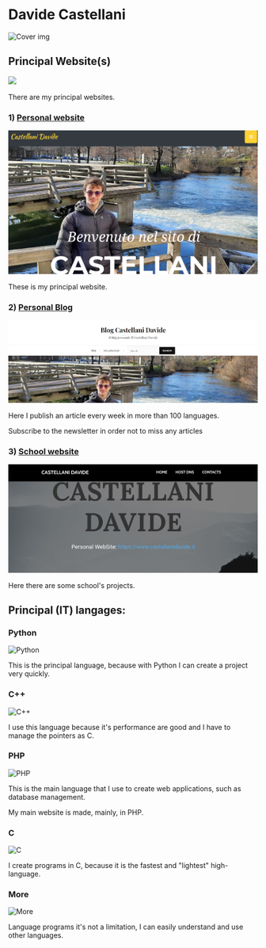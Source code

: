 # Davide Castellani

![Cover img](http://www.castellanidavide.it/assets/img/main-covers/main.jpg) 

## Principal Website(s)
![](http://www.castellanidavide.it/assets/img/card-covers/internet.png)

There are my principal websites. 

### 1) [Personal website](www.castellanidavide.it)
![Demo personal website](https://raw.githubusercontent.com/DavideC03/DavideC03/master/Screenshot_2020-08-20-10-10-51.png) 

These is my principal website. 

### 2) [Personal Blog](www.castellanidavide.it/blog) 
![Demo blog](https://raw.githubusercontent.com/DavideC03/DavideC03/master/BlogCastellaniDavide.png) 

Here I publish an article every week in more than 100 languages. 

Subscribe to the newsletter in order not to miss any articles

### 3) [School website](https://castellanidavide.surge.sh)
![School website](https://raw.githubusercontent.com/DavideC03/DavideC03/master/Screenshot_2020-08-20-10-24-59.png)

Here there are some school's projects. 

## Principal (IT) langages:

### Python
![Python](https://www.python.org/static/community_logos/python-logo-master-v3-TM-flattened.png)

This is the principal language, because with Python I can create a project very quickly. 

### C++
![C++](https://upload.wikimedia.org/wikipedia/commons/thumb/1/18/ISO_C%2B%2B_Logo.svg/306px-ISO_C%2B%2B_Logo.svg.png)

I use this language because it's performance are good and I have to manage the pointers as C. 

### PHP
![PHP](https://www.php.net//images/logos/new-php-logo.svg)

This is the main language that I use to create web applications, such as database management. 

My main website is made, mainly, in PHP. 

### C
![C](https://cdn.iconscout.com/icon/free/png-512/c-programming-569564.png)

I create programs in C, because it is the fastest and "lightest" high-language. 

### More
![More](https://www.castellanidavide.it/blog/wp-content/uploads/2020/07/pexels-photo-169573.jpeg)

Language programs it's not a limitation, I can easily understand and use other languages. 

<!--
**DavideC03/DavideC03** is a ✨ _special_ ✨ repository because its `README.md` (this file) appears on your GitHub profile.

Here are some ideas to get you started:

- 🔭 I’m currently working on ...
- 🌱 I’m currently learning ...
- 👯 I’m looking to collaborate on ...
- 🤔 I’m looking for help with ...
- 💬 Ask me about ...
- 📫 How to reach me: ...
- 😄 Pronouns: ...
- ⚡ Fun fact: ...
-->
